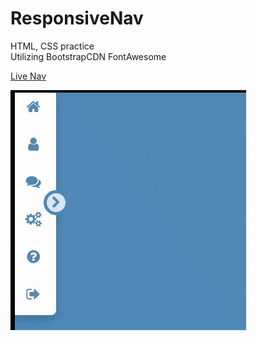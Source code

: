 # ResponsiveNav

HTML, CSS practice  
Utilizing BootstrapCDN FontAwesome

[Live Nav](https://kveitch.github.io/ResponsiveNav/)

![ResponsiveNav](./DOCS/RN.gif)